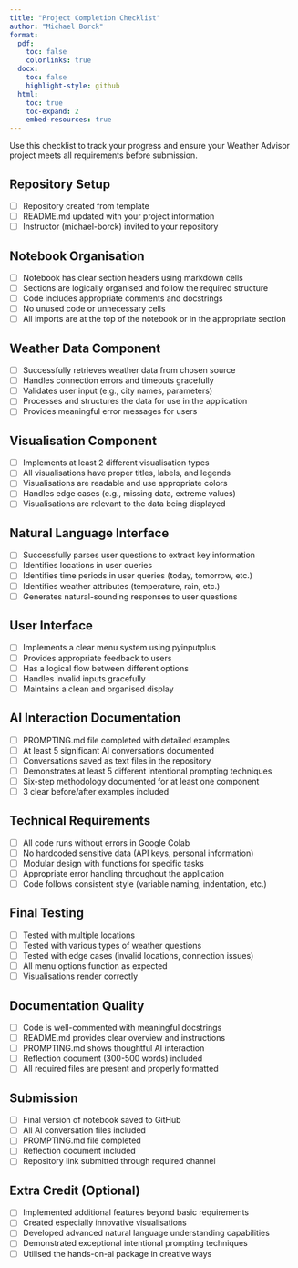 ```yaml
---
title: "Project Completion Checklist"
author: "Michael Borck"
format: 
  pdf:
    toc: false
    colorlinks: true
  docx:
    toc: false
    highlight-style: github
  html:
    toc: true
    toc-expand: 2
    embed-resources: true
---
```


Use this checklist to track your progress and ensure your Weather Advisor project meets all requirements before submission.

## Repository Setup

- [ ] Repository created from template
- [ ] README.md updated with your project information
- [ ] Instructor (michael-borck) invited to your repository

## Notebook Organisation

- [ ] Notebook has clear section headers using markdown cells
- [ ] Sections are logically organised and follow the required structure
- [ ] Code includes appropriate comments and docstrings
- [ ] No unused code or unnecessary cells
- [ ] All imports are at the top of the notebook or in the appropriate section

## Weather Data Component

- [ ] Successfully retrieves weather data from chosen source
- [ ] Handles connection errors and timeouts gracefully
- [ ] Validates user input (e.g., city names, parameters)
- [ ] Processes and structures the data for use in the application
- [ ] Provides meaningful error messages for users

## Visualisation Component

- [ ] Implements at least 2 different visualisation types
- [ ] All visualisations have proper titles, labels, and legends
- [ ] Visualisations are readable and use appropriate colors
- [ ] Handles edge cases (e.g., missing data, extreme values)
- [ ] Visualisations are relevant to the data being displayed

## Natural Language Interface

- [ ] Successfully parses user questions to extract key information
- [ ] Identifies locations in user queries
- [ ] Identifies time periods in user queries (today, tomorrow, etc.)
- [ ] Identifies weather attributes (temperature, rain, etc.)
- [ ] Generates natural-sounding responses to user questions

## User Interface

- [ ] Implements a clear menu system using pyinputplus
- [ ] Provides appropriate feedback to users
- [ ] Has a logical flow between different options
- [ ] Handles invalid inputs gracefully
- [ ] Maintains a clean and organised display

## AI Interaction Documentation

- [ ] PROMPTING.md file completed with detailed examples
- [ ] At least 5 significant AI conversations documented
- [ ] Conversations saved as text files in the repository
- [ ] Demonstrates at least 5 different intentional prompting techniques
- [ ] Six-step methodology documented for at least one component
- [ ] 3 clear before/after examples included

## Technical Requirements

- [ ] All code runs without errors in Google Colab
- [ ] No hardcoded sensitive data (API keys, personal information)
- [ ] Modular design with functions for specific tasks
- [ ] Appropriate error handling throughout the application
- [ ] Code follows consistent style (variable naming, indentation, etc.)

## Final Testing

- [ ] Tested with multiple locations
- [ ] Tested with various types of weather questions
- [ ] Tested with edge cases (invalid locations, connection issues)
- [ ] All menu options function as expected
- [ ] Visualisations render correctly

## Documentation Quality

- [ ] Code is well-commented with meaningful docstrings
- [ ] README.md provides clear overview and instructions
- [ ] PROMPTING.md shows thoughtful AI interaction
- [ ] Reflection document (300-500 words) included
- [ ] All required files are present and properly formatted

## Submission

- [ ] Final version of notebook saved to GitHub
- [ ] All AI conversation files included
- [ ] PROMPTING.md file completed
- [ ] Reflection document included
- [ ] Repository link submitted through required channel

## Extra Credit (Optional)

- [ ] Implemented additional features beyond basic requirements
- [ ] Created especially innovative visualisations
- [ ] Developed advanced natural language understanding capabilities
- [ ] Demonstrated exceptional intentional prompting techniques
- [ ] Utilised the hands-on-ai package in creative ways
